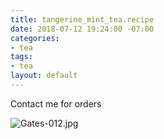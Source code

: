 ```yaml
---
title: tangerine_mint_tea.recipe
date: 2018-07-12 19:24:00 -07:00
categories:
- tea
tags:
- tea
layout: default
---
```


Contact me for orders

![Gates-012.jpg](/uploads/Gates-012.jpg)